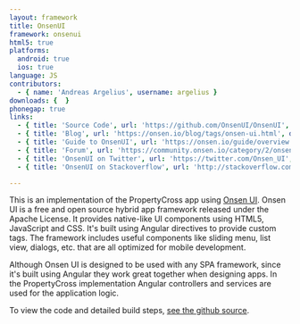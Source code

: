 ```yaml
---
layout: framework
title: OnsenUI
framework: onsenui
html5: true
platforms:
  android: true
  ios: true
language: JS
contributors:
  - { name: 'Andreas Argelius', username: argelius }
downloads: {  }
phonegap: true
links:
  - { title: 'Source Code', url: 'https://github.com/OnsenUI/OnsenUI', description: '- The full source code is available on Github.' }
  - { title: 'Blog', url: 'https://onsen.io/blog/tags/onsen-ui.html', description: '- OnsenUI''s blog is updated regularly with news about releases, meetups and example apps built using OnsenUI.' }
  - { title: 'Guide to OnsenUI', url: 'https://onsen.io/guide/overview.html', description: '- A guide explaining all areas of OnsenUI in detail.' }
  - { title: 'Forum', url: 'https://community.onsen.io/category/2/onsen-ui', description: '- OnsenUI has an active forum where people share their own experiences and questions about OnsenUI.' }
  - { title: 'OnsenUI on Twitter', url: 'https://twitter.com/Onsen_UI', description: '- Regularly updated with information about releases, features and links to articles.' }
  - { title: 'OnsenUI on Stackoverflow', url: 'http://stackoverflow.com/questions/tagged/onsen-ui', description: '- Questions and answers relating to OnsenUI on Stackoverflow.' }

---
```


This is an implementation of the PropertyCross app using [Onsen UI](http://onsen.io/). Onsen UI is a free and open source hybrid app framework released under the Apache License. It provides native-like UI components using HTML5, JavaScript and CSS. It's built using Angular directives to provide custom tags. The framework includes useful components like sliding menu, list view, dialogs, etc. that are all optimized for mobile development.

Although Onsen UI is designed to be used with any SPA framework, since it's built using Angular they work great together when designing apps. In the PropertyCross implementation Angular controllers and services are used for the application logic.

To view the code and detailed build steps, <a href='{{ site.githuburl }}/tree/master/onsenui'>see the github source</a>.
